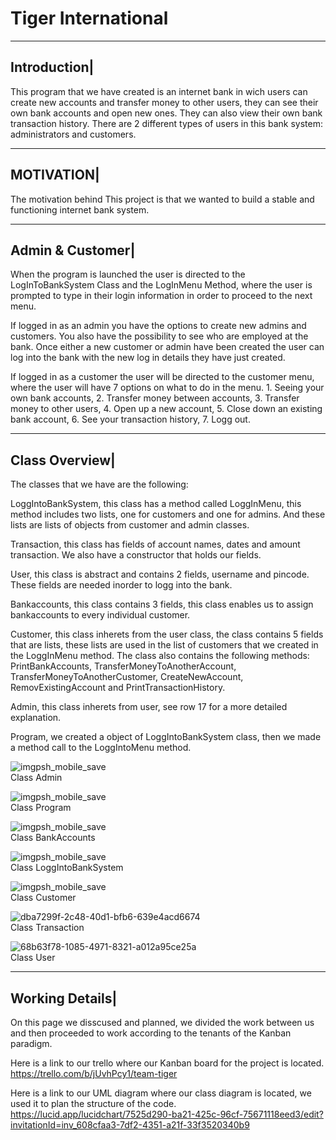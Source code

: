 # Tiger International
-------------
Introduction|
-------------
This program that we have created is an internet bank in wich users can create new accounts and transfer money to other users, they can see their own bank accounts and open new ones. They can also view their own bank transaction history. There are 2 different types of users in this bank system: administrators and customers.

-----------
MOTIVATION|
-----------
The motivation behind This project is that we wanted to build a stable and functioning internet bank system.

-----------------
Admin & Customer|
-----------------
When the program is launched the user is directed to the LogInToBankSystem Class and the LogInMenu Method, where the user is prompted to type in their login information in order to proceed to the next menu.

If logged in as an admin you have the options to create new admins and customers. You also have the possibility to see who are employed at the bank. Once either a new customer or admin have been created the user can log into the bank with the new log in details they have just created.

If logged in as a customer the user will be directed to the customer menu, where the user will have 7 options on what to do in the menu. 1. Seeing your own bank accounts, 2. Transfer money between accounts, 3. Transfer money to other users, 4. Open up a new account, 5. Close down an existing bank account, 6. See your transaction history, 7. Logg out.

---------------
Class Overview|
---------------
The classes that we have are the following:

LoggIntoBankSystem, this class has a method called LoggInMenu, this method includes two lists, one for customers and one for admins. And these lists are lists of objects from customer and admin classes. 

Transaction, this class has fields of account names, dates and amount transaction. We also have a constructor that holds our fields.

User, this class is abstract and contains 2 fields, username and pincode. These fields are needed inorder to logg into the bank.

Bankaccounts, this class contains 3 fields, this class enables us to assign bankaccounts to every individual customer.

Customer, this class inherets from the user class, the class contains 5 fields that are lists, these lists are used in the list of customers that we created in the LoggInMenu method. The class also contains the following methods: PrintBankAccounts, TransferMoneyToAnotherAccount, TransferMoneyToAnotherCustomer, CreateNewAccount, RemovExistingAccount and PrintTransactionHistory.

Admin, this class inherets from user, see row 17 for a more detailed explanation.

Program, we created a object of LoggIntoBankSystem class, then we made a method call to the LoggIntoMenu method.


![imgpsh_mobile_save](https://user-images.githubusercontent.com/91311241/146205838-519c727d-1a33-483f-ace1-3f293ee519bd.jpg)  
Class Admin

![imgpsh_mobile_save](https://user-images.githubusercontent.com/91311241/146206050-dd7dac4b-5ebe-41c3-9f16-bc4b58a9245a.jpg)  
Class Program

![imgpsh_mobile_save](https://user-images.githubusercontent.com/91311241/146206156-5908d6fc-bd50-4faf-9df2-1b50d313923f.jpg)  
 Class BankAccounts
 
![imgpsh_mobile_save](https://user-images.githubusercontent.com/91311241/146206260-6e26c94f-254c-400f-882d-86df3ee0bde5.jpg)  
Class LoggIntoBankSystem

![imgpsh_mobile_save](https://user-images.githubusercontent.com/91311241/146207104-9779c745-0289-4fd8-993c-8e4650cb8d59.jpg)  
 Class Customer
 
![dba7299f-2c48-40d1-bfb6-639e4acd6674](https://user-images.githubusercontent.com/91311241/146208093-9f6355cd-9970-4852-ae91-a9eb2b4b481c.jpg)  
Class Transaction

![68b63f78-1085-4971-8321-a012a95ce25a](https://user-images.githubusercontent.com/91311241/146208135-eb578618-31c0-4739-b0eb-1f0c54360cb9.jpg)  
Class User

----------------
Working Details|
----------------
On this page we disscused and planned, we divided the work between us and then proceeded to work according to the tenants of the Kanban paradigm.

Here is a link to our trello where our Kanban board for the project is located.
https://trello.com/b/jUvhPcy1/team-tiger

Here is a link to our UML diagram where our class diagram is located, we used it to plan the structure of the code.
https://lucid.app/lucidchart/7525d290-ba21-425c-96cf-75671118eed3/edit?invitationId=inv_608cfaa3-7df2-4351-a21f-33f3520340b9



